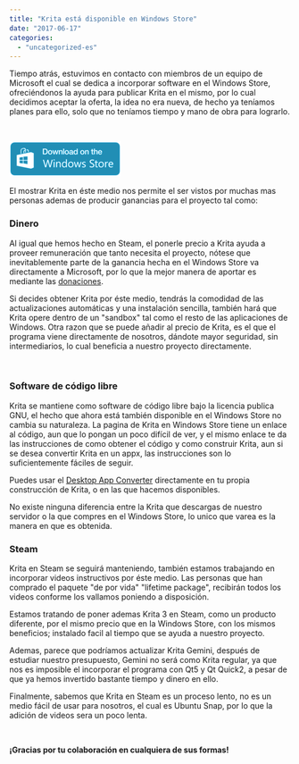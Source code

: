```yaml
---
title: "Krita está disponible en Windows Store"
date: "2017-06-17"
categories: 
  - "uncategorized-es"
---
```


Tiempo atrás, estuvimos en contacto con miembros de un equipo de Microsoft el cual se dedica a incorporar software en el Windows Store, ofreciéndonos la ayuda para publicar Krita en el mismo, por lo cual decidimos aceptar la oferta, la idea no era nueva, de hecho ya teníamos planes para ello, solo que no teníamos tiempo y mano de obra para lograrlo.

 

[![Get](images/app-windows-blue.png)](https://www.microsoft.com/store/apps/9n6x57zgrw96?ocid=badge)

El mostrar Krita en éste medio nos permite el ser vistos por muchas mas personas ademas de producir ganancias para el proyecto tal como:

### Dinero

Al igual que hemos hecho en Steam, el ponerle precio a Krita ayuda a proveer remuneración que tanto necesita el proyecto, nótese que inevitablemente parte de la ganancia hecha en el Windows Store va directamente a Microsoft, por lo que la mejor manera de aportar es mediante las [donaciones](https://krita.org/en/support-us/donations/).

Si decides obtener Krita por éste medio, tendrás la comodidad de las actualizaciones automáticas y una instalación sencilla, también hará que Krita opere dentro de un "sandbox" tal como el resto de las aplicaciones de Windows. Otra razon que se puede añadir al precio de Krita, es el que el programa viene directamente de nosotros, dándote mayor seguridad, sin intermediarios, lo cual beneficia a nuestro proyecto directamente.

 

### Software de código libre

Krita se mantiene como software de código libre bajo la licencia publica GNU, el hecho que ahora está también disponible en el Windows Store no cambia su naturaleza. La pagina de Krita en Windows Store tiene un enlace al código, aun que lo pongan un poco difícil de ver, y el mismo enlace te da las instrucciones de como obtener el código y como construir Krita, aun si se desea convertir Krita en un appx, las instrucciones son lo suficientemente fáciles de seguir.

Puedes usar el [Desktop App Converter](https://www.microsoft.com/en-us/software-download/dac#!) directamente en tu propia construcción de Krita, o en las que hacemos disponibles.

No existe ninguna diferencia entre la Krita que descargas de nuestro servidor o la que compres en el Windows Store, lo unico que varea es la manera en que es obtenida.

### Steam

Krita en Steam se seguirá manteniendo, también estamos trabajando en incorporar videos instructivos por éste medio. Las personas que han comprado el paquete "de por vida" "lifetime package", recibirán todos los videos conforme los vallamos poniendo a disposición.

Estamos tratando de poner ademas Krita 3 en Steam, como un producto diferente, por el mismo precio que en la Windows Store, con los mismos beneficios; instalado facil al tiempo que se ayuda a nuestro proyecto.

Ademas, parece que podríamos actualizar Krita Gemini, después de estudiar nuestro presupuesto, Gemini no será como Krita regular, ya que nos es imposible el incorporar el programa con Qt5 y Qt Quick2, a pesar de que ya hemos invertido bastante tiempo y dinero en ello.

Finalmente, sabemos que Krita en Steam es un proceso lento, no es un medio fácil de usar para nosotros, el cual es Ubuntu Snap, por lo que la adición de videos sera un poco lenta.

 

**¡Gracias por tu colaboración en cualquiera de sus formas!**
